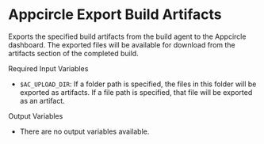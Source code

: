 # Appcircle Export Build Artifacts
Exports the specified build artifacts from the build agent to the Appcircle dashboard. The exported files will be available for download from the artifacts section of the completed build.

Required Input Variables
- `$AC_UPLOAD_DIR`: If a folder path is specified, the files in this folder will be exported as artifacts. If a file path is specified, that file will be exported as an artifact.

Output Variables
- There are no output variables available.
